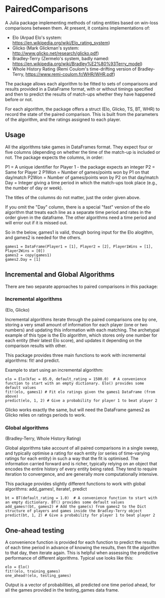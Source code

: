 # PairedComparisons

A Julia package implementing methods of rating entities based on win-loss comparisons between them. At present, it contains implementations of:

- Elo (Arpad Elo's system: https://en.wikipedia.org/wiki/Elo_rating_system)
- Glicko (Mark Glickman's system: http://www.glicko.net/research/glicko.pdf)
- Bradley-Terry (Zermelo's system, badly named: https://en.wikipedia.org/wiki/Bradley%E2%80%93Terry_model)
- Whole History Rating (Remi Coulom's time-drifting version of Bradley-Terry, https://www.remi-coulom.fr/WHR/WHR.pdf)

The package allows each algorithm to be fitted to sets of comparisons and results provided in a DataFrame format, with or without timings specified and then to predict the results of match-ups whether they have happened before or not.

For each algorithm, the package offers a struct (Elo, Glicko, TS, BT, WHR) to record the state of the paired comparison. This is built from the parameters of the algorithm, and the ratings assigned to each player.

## Usage

All the algorithms take games in DataFrames format. They expect four or five columns (depending on whether the time of the match-up is included or not. The package expects the columns, in order:

P1 = A unique identifier for Player 1 - the package expects an integer
P2 = Same for Player 2
P1Won = Number of games/points won by P1 on that day/match
P2Won = Number of games/points won by P2 on that day/match
Day = Integer giving a time period in which the match-ups took place (e.g., the number of day or week).

The titles of the columns do not matter, just the order given above.

If you omit the "Day" column, there is a special "fast" version of the elo algorithm that treats each line as a separate time period and rates in the order given in the dataframe. The other algorithms need a time period and will error out if it is missed out.

So in the below, games1 is valid, though boring input for the Elo alogithm, and games2 is needed for the others.

```
games1 = DataFrame(Player1 = [1], Player2 = [2], Player1Wins = [1], Player2Wins = [0])
games2 = copy(games1)
games2.Day = [1]
```


## Incremental and Global Algorithms

There are two separate approaches to paired comparisons in this package:

### Incremental algorithms

(Elo, Glicko)

Incremental algorithms iterate through the paired comparisons one by one, storing a very small amount of information for each player (one or two numbers) and updating this information with each matching. The archetypal example of this type is the Elo algorithm, which stores only one number for each entity (their latest Elo score), and updates it depending on the comparison results with other.

This package provides three main functions to work with incremental algorithms: fit! and predict.

Example to start using an incremental algorithm:
```
elo = Elo(kfac = 85.0, default_rating = 1500.0)  # A convenience function to start with an empty dictionary. Elo() provides some default values
fit!(elo, games1) # Fit elo ratings given the games1 DataFrame (from above)
predict(elo, 1, 2) # Give a probability for player 1 to beat player 2
```
Glicko works exactly the same, but will need the DataFrame games2 as Glicko relies on ratings periods to work.

### Global algorithms

(Bradley-Terry, Whole History Rating)

Global algorithms take account of all paired comparisons in a single sweep, and typically optimise a rating for each entity (or series of time-varying ratings for each entity) in such a way that the fit is optimised. The information carried forward and is richer, typically relying on an object that encodes the entire history of every entity being rated. They tend to require iteration to convergence, and are generally more computationally intensive.

This package provides slightly different functions to work with global algorithms: add_games!, iterate!, predict
```
bt = BT(default_rating = 1.0)  # A convenience function to start with an empty dictionary. BT() provides some default values
add_games!(bt, games2) # Add the game(s) from games2 to the Dict structure of players and games inside the Bradley-Terry object
predict(bt, 1, 2) # Give a probability for player 1 to beat player 2
```

## One-ahead testing

A convenience function is provided for each function to predict the results of each time period in advance of knowing the results, then fit the algorithm to that day, then iterate again. This is helpful when assessing the predictive performance of different algorithms. Typical use looks like this:

```
elo = Elo()
fit!(elo, training_games)
one_ahead!(elo, testing_games)
```
Output is a vector of probabilities, all predicted one time period ahead, for all the games provided in the testing_games data frame.
